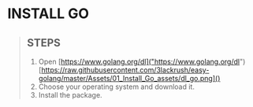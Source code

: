 # INSTALL GO

> ## STEPS
> 1. Open [https://www.golang.org/dl]("https://www.golang.org/dl")
> [https://raw.githubusercontent.com/3lackrush/easy-golang/master/Assets/01_Install_Go_assets/dl_go.png]() 
> 2. Choose your operating system and download it.
> 3. Install the package.


